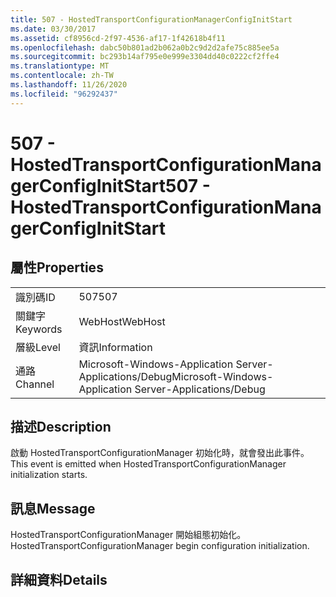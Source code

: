```yaml
---
title: 507 - HostedTransportConfigurationManagerConfigInitStart
ms.date: 03/30/2017
ms.assetid: cf8956cd-2f97-4536-af17-1f42618b4f11
ms.openlocfilehash: dabc50b801ad2b062a0b2c9d2d2afe75c885ee5a
ms.sourcegitcommit: bc293b14af795e0e999e3304dd40c0222cf2ffe4
ms.translationtype: MT
ms.contentlocale: zh-TW
ms.lasthandoff: 11/26/2020
ms.locfileid: "96292437"
---
```

# <a name="507---hostedtransportconfigurationmanagerconfiginitstart"></a><span data-ttu-id="ad4af-102">507 - HostedTransportConfigurationManagerConfigInitStart</span><span class="sxs-lookup"><span data-stu-id="ad4af-102">507 - HostedTransportConfigurationManagerConfigInitStart</span></span>

## <a name="properties"></a><span data-ttu-id="ad4af-103">屬性</span><span class="sxs-lookup"><span data-stu-id="ad4af-103">Properties</span></span>  
  
|||  
|-|-|  
|<span data-ttu-id="ad4af-104">識別碼</span><span class="sxs-lookup"><span data-stu-id="ad4af-104">ID</span></span>|<span data-ttu-id="ad4af-105">507</span><span class="sxs-lookup"><span data-stu-id="ad4af-105">507</span></span>|  
|<span data-ttu-id="ad4af-106">關鍵字</span><span class="sxs-lookup"><span data-stu-id="ad4af-106">Keywords</span></span>|<span data-ttu-id="ad4af-107">WebHost</span><span class="sxs-lookup"><span data-stu-id="ad4af-107">WebHost</span></span>|  
|<span data-ttu-id="ad4af-108">層級</span><span class="sxs-lookup"><span data-stu-id="ad4af-108">Level</span></span>|<span data-ttu-id="ad4af-109">資訊</span><span class="sxs-lookup"><span data-stu-id="ad4af-109">Information</span></span>|  
|<span data-ttu-id="ad4af-110">通路</span><span class="sxs-lookup"><span data-stu-id="ad4af-110">Channel</span></span>|<span data-ttu-id="ad4af-111">Microsoft-Windows-Application Server-Applications/Debug</span><span class="sxs-lookup"><span data-stu-id="ad4af-111">Microsoft-Windows-Application Server-Applications/Debug</span></span>|  
  
## <a name="description"></a><span data-ttu-id="ad4af-112">描述</span><span class="sxs-lookup"><span data-stu-id="ad4af-112">Description</span></span>  

 <span data-ttu-id="ad4af-113">啟動 HostedTransportConfigurationManager 初始化時，就會發出此事件。</span><span class="sxs-lookup"><span data-stu-id="ad4af-113">This event is emitted when HostedTransportConfigurationManager initialization starts.</span></span>  
  
## <a name="message"></a><span data-ttu-id="ad4af-114">訊息</span><span class="sxs-lookup"><span data-stu-id="ad4af-114">Message</span></span>  

 <span data-ttu-id="ad4af-115">HostedTransportConfigurationManager 開始組態初始化。</span><span class="sxs-lookup"><span data-stu-id="ad4af-115">HostedTransportConfigurationManager begin configuration initialization.</span></span>  
  
## <a name="details"></a><span data-ttu-id="ad4af-116">詳細資料</span><span class="sxs-lookup"><span data-stu-id="ad4af-116">Details</span></span>
